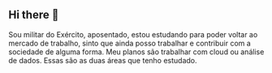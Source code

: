 ## Hi there 👋

<!--
**marceloSaner/marceloSaner** is a ✨ _special_ ✨ repository because its `README.md` (this file) appears on your GitHub profile.

Here are some ideas to get you started:

- 🔭 I’m currently working on ...
- 🌱 I’m currently learning ...
- 👯 I’m looking to collaborate on ...
- 🤔 I’m looking for help with ...
- 💬 Ask me about ...
- 📫 How to reach me: ...
- 😄 Pronouns: ...
- ⚡ Fun fact: ...
-->
Sou militar do Exército, aposentado, estou estudando para poder voltar ao mercado de trabalho, sinto que ainda posso trabalhar e contribuir com a sociedade de alguma forma.
Meu planos são trabalhar com cloud ou análise de dados. Essas são as duas áreas que tenho estudado.
